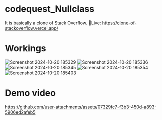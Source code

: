 # codequest_Nullclass
It is basically a clone of Stack Overflow.
🔴Live: https://clone-of-stackoverflow.vercel.app/

# Workings
![Screenshot 2024-10-20 185329](https://github.com/user-attachments/assets/6de73471-6d1f-4c05-9ece-c380d97eefda)
![Screenshot 2024-10-20 185336](https://github.com/user-attachments/assets/99f7d1e4-9930-4f97-ad5b-5a86a9c98fa5)
![Screenshot 2024-10-20 185345](https://github.com/user-attachments/assets/1882941b-e46b-4223-82e8-528194b5ba53)
![Screenshot 2024-10-20 185354](https://github.com/user-attachments/assets/30d50c85-e8ae-4ffe-8cc6-be339f0596b7)
![Screenshot 2024-10-20 185403](https://github.com/user-attachments/assets/8c2d75bf-b697-4ce7-97d3-261647e607f6)

# Demo video


https://github.com/user-attachments/assets/07329fc7-f3b3-450d-a893-5906ed2afeb5

